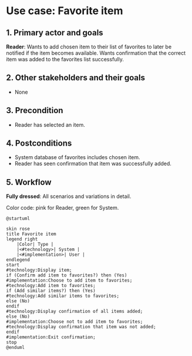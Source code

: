 # Use case: Favorite item

## 1. Primary actor and goals
__Reader__: Wants to add chosen item to their list of favorites to later be notified
if the item becomes available. Wants confirmation that the correct item was added to
the favorites list successfully.

## 2. Other stakeholders and their goals
* None

## 3. Precondition
* Reader has selected an item.

## 4. Postconditions
* System database of favorites includes chosen item.
* Reader has seen confirmation that item was successfully added.

## 5. Workflow
__Fully dressed__: All scenarios and variations in detail.

Color code: pink for Reader, green for System.

```plantuml
@startuml

skin rose
title Favorite item
legend right
    |Color| Type |
    |<#technology>| System |
    |<#implementation>| User |
endlegend
start
#technology:Display item;
if (Confirm add item to favorites?) then (Yes)
#implementation:Choose to add item to favorites;
#technology:Add item to favorites;
if (Add similar items?) then (Yes)
#technology:Add similar items to favorites;
else (No)
endif
#technology:Display confirmation of all items added;
else (No)
#implementation:Choose not to add item to favorites;
#technology:Display confirmation that item was not added;
endif
#implementation:Exit confirmation;
stop
@enduml
```